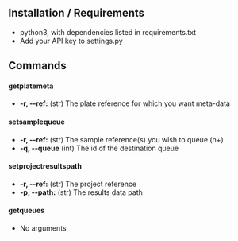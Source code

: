 ## Installation / Requirements
* python3, with dependencies listed in requirements.txt
* Add your API key to settings.py

## Commands
#### getplatemeta
* **-r, --ref:** (str) The plate reference for which you want meta-data

#### setsamplequeue
* **-r, --ref:** (str) The sample reference(s) you wish to queue (n+)
* **-q, --queue** (int) The id of the destination queue

#### setprojectresultspath
* **-r, --ref:** (str) The project reference
* **-p, --path:** (str) The results data path

#### getqueues
* No arguments

